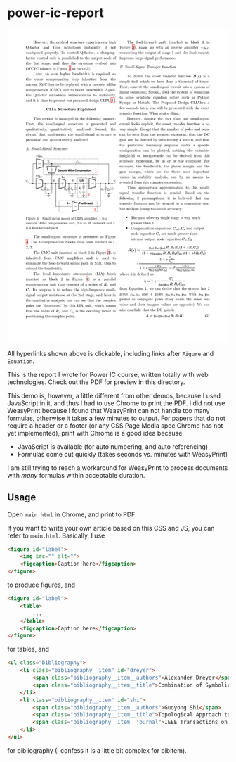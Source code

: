 # power-ic-report

![preview](preview.svg)

All hyperlinks shown above is clickable, including links after `Figure` and `Equation`.

This is the report I wrote for Power IC course, written totally with web technologies. Check out the PDF for preview in this directory.

This demo is, however, a little different from other demos, because I used JavaScript in it, and thus I had to use Chrome to print the PDF. I did not use WeasyPrint because I found that WeasyPrint can not handle too many formulas, otherwise it takes a few minutes to output. For papers that do not require a header or a footer (or any CSS Page Media spec Chrome has not yet implemented), print with Chrome is a good idea because
- JavaScript is available (for auto numbering, and auto referencing)
- Formulas come out quickly (takes seconds vs. minutes with WeasyPrint)

I am still trying to reach a workaround for WeasyPrint to process documents with *many* formulas within acceptable duration.

## Usage

Open `main.html` in Chrome, and print to PDF.

If you want to write your own article based on this CSS and JS, you can refer to `main.html`. Basically, I use
```html
<figure id="label">
    <img src="" alt="">
    <figcaption>Caption here</figcaption>
</figure>
```
to produce figures, and
```html
<figure id="label">
    <table>
        ...
    </table>
    <figcaption>Caption here</figcaption>
</figure>
```
for tables, and
```html
<ul class="bibliography">
    <li class="bibliography__item" id="dreyer">
        <span class="bibliography__item__authors">Alexander Dreyer</span>
        <span class="bibliography__item__title">Combination of Symbolic and Interval-Numeric Methods for Analysis of Analog Circuits</span>
    </li>
    <li class="bibliography__item" id="shi">
        <span class="bibliography__item__authors">Guoyong Shi</span>
        <span class="bibliography__item__title">Topological Approach to Symbolic Pole–Zero Extraction Incorporating Design Knowledge</span>
        <span class="bibliography__item__journal">IEEE Transactions on Computer-Aided Design of Integrated Circuits and Systems</span>
    </li>
</ul>
```
for bibliography (I confess it is a little bit complex for bibitem).